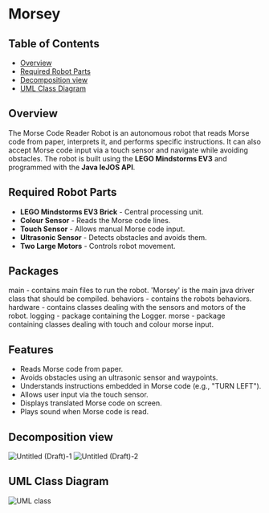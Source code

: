 # Morsey

## Table of Contents
- [Overview](#overview)
- [Required Robot Parts](#required-robot-parts)
- [Decomposition view](#decomposition-view)
- [UML Class Diagram](#uml-class-diagram)

## Overview
The Morse Code Reader Robot is an autonomous robot that reads Morse code from paper, interprets it, and performs specific instructions. It can also accept Morse code input via a touch sensor and navigate while avoiding obstacles. The robot is built using the **LEGO Mindstorms EV3** and programmed with the **Java leJOS API**.

## Required Robot Parts
- **LEGO Mindstorms EV3 Brick** - Central processing unit.
- **Colour Sensor** - Reads the Morse code lines.
- **Touch Sensor** - Allows manual Morse code input.
- **Ultrasonic Sensor** - Detects obstacles and avoids them.
- **Two Large Motors** - Controls robot movement.

## Packages
main - contains main files to run the robot. 'Morsey' is the main java driver class that should be compiled.
behaviors - contains the robots behaviors.
hardware - contains classes dealing with the sensors and motors of the robot.
logging - package containing the Logger.
morse - package containing classes dealing with touch and colour morse input.

## Features
- Reads Morse code from paper.
- Avoids obstacles using an ultrasonic sensor and waypoints.
- Understands instructions embedded in Morse code (e.g., "TURN LEFT").
- Allows user input via the touch sensor.
- Displays translated Morse code on screen.
- Plays sound when Morse code is read.

## Decomposition view
![Untitled (Draft)-1](https://github.com/user-attachments/assets/05b48a41-f6c4-4b3b-af3e-1cdc262501c6)
![Untitled (Draft)-2](https://github.com/user-attachments/assets/887a2ad0-7033-4ee1-bbd2-348957e44307)

## UML Class Diagram
![UML class](https://github.com/user-attachments/assets/3bc1e0b2-7a67-48b2-922b-483bdc0445f9)

